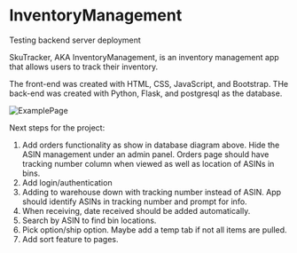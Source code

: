 # InventoryManagement
Testing backend server deployment


SkuTracker, AKA InventoryManagement, is an inventory management app that allows users to track their inventory. 

The front-end was created with HTML, CSS, JavaScript, and Bootstrap. THe back-end was created with Python, Flask, and postgresql as the database. 

![ExamplePage](https://user-images.githubusercontent.com/66417986/120581300-93912200-c3f8-11eb-9074-d19aa8c2c03f.png)



Next steps for the project:

1. Add orders functionality as show in database diagram above. Hide the ASIN management under an admin panel. Orders page should have tracking number column when viewed as well as location of ASINs in bins.
2. Add login/authentication
3. Adding to warehouse down with tracking number instead of ASIN. App should identify ASINs in tracking number and prompt for info.
4. When receiving, date received should be added automatically.
5. Search by ASIN to find bin locations. 
6. Pick option/ship option. Maybe add a temp tab if not all items are pulled.
7. Add sort feature to pages. 

